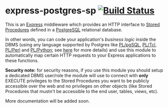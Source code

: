 # express-postgres-sp [![Build Status](https://travis-ci.org/gianluca-nitti/express-postgres-sp.svg?branch=master)](https://travis-ci.org/gianluca-nitti/express-postgres-sp)

This is an [Express](https://expressjs.com/) middleware which provides an HTTP interface to [Stored Procedures](https://www.postgresql.org/docs/current/static/xplang.html) defined in a [PostgreSQL](https://www.postgresql.org) relational database.

In other words, you can code your application's *business logic* inside the DBMS (using any language supported by Postgres like [PL/pgSQL](https://www.postgresql.org/docs/current/static/plpgsql.html), [PL/Tcl](https://www.postgresql.org/docs/current/static/pltcl.html), [PL/Perl](https://www.postgresql.org/docs/current/static/plperl.html) and [PL/Python](https://www.postgresql.org/docs/current/static/plpython.html); see [here](https://www.postgresql.org/docs/current/static/xplang-install.html) for more details) and use this module to automatically map certain HTTP requests to your Express applications to these functions.

**Security note:** for security reasons, if you use this module you should setup a dedicated DBMS user/role the module will use to connect with **only** EXECUTE privileges to the Stored Procedures you want to be publicly accessible over the web and no privileges on other objects (like Stored Procedures that mustn't be accessible to the end user, tables, views, etc).

More documentation will be added soon.
